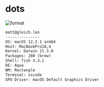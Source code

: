 
# dots

![format](https://github.com/gleich/dots/workflows/format/badge.svg)

```txt
matt@gleich.lan 
--------------- 
OS: macOS 12.2.1 arm64 
Host: MacBookPro18,4 
Kernel: Darwin 21.3.0 
Packages: 280 (brew) 
Shell: fish 3.3.1 
DE: Aqua 
WM: Rectangle 
Terminal: vscode 
GPU Driver: macOS Default Graphics Driver 


```
